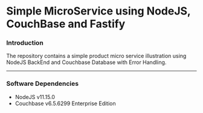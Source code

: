 # Simple MicroService using NodeJS, CouchBase and Fastify

### Introduction 
 
The repository contains a simple product micro service illustration using NodeJS BackEnd and Couchbase Database with Error Handling.

---
### Software Dependencies
* NodeJS v11.15.0
* Couchbase v6.5.6299 Enterprise Edition

